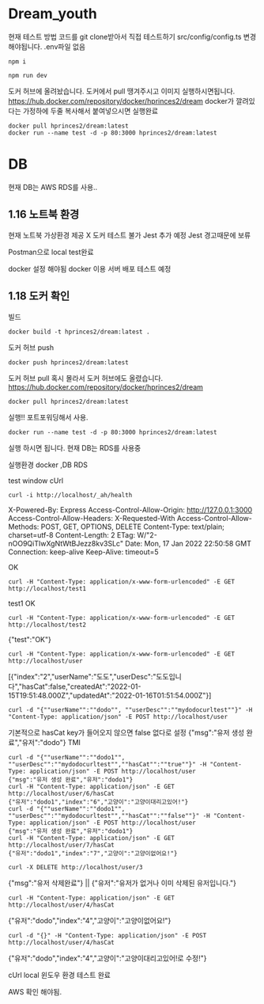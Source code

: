 # Dream_youth

현재 테스트 방법
코드를 git clone받아서 직접 테스트하기
src/config/config.ts
변경해야됩니다.
.env파일 없음
```
npm i

npm run dev
```

도커 허브에 올려놨습니다.
도커에서 pull 땡겨주시고 이미지 실행하시면됩니다.
https://hub.docker.com/repository/docker/hprinces2/dream
docker가 깔려있다는 가정하에 
두줄 복사해서 붙여넣으시면 실행완료
```
docker pull hprinces2/dream:latest
docker run --name test -d -p 80:3000 hprinces2/dream:latest
```
# DB
현재 DB는 AWS RDS를 사용..


## 1.16 노트북 환경 
현재 노트북 가상환경 제공 X
도커 테스트 불가
Jest 추가 예정
Jest 경고때문에 보류

Postman으로 local test완료

docker 설정 해야됨
docker 이용 서버 배포 테스트 예정



## 1.18 도커 확인
빌드
```
docker build -t hprinces2/dream:latest .
```

도커 허브 push
```
docker push hprinces2/dream:latest
```

도커 허브 pull
혹시 몰라서 도커 허브에도 올렸습니다.
https://hub.docker.com/repository/docker/hprinces2/dream
```
docker pull hprinces2/dream:latest
```

실행!! 포트포워딩해서 사용.
```
docker run --name test -d -p 80:3000 hprinces2/dream:latest
```
실행 하시면 됩니다.
현재 DB는 RDS를 사용중

실행환경 
docker ,DB RDS

test
window cUrl


```
curl -i http://localhost/_ah/health
```
X-Powered-By: Express
Access-Control-Allow-Origin: http://127.0.0.1:3000
Access-Control-Allow-Headers: X-Requested-With
Access-Control-Allow-Methods: POST, GET, OPTIONS, DELETE
Content-Type: text/plain; charset=utf-8
Content-Length: 2
ETag: W/"2-nOO9QiTIwXgNtWtBJezz8kv3SLc"
Date: Mon, 17 Jan 2022 22:50:58 GMT
Connection: keep-alive
Keep-Alive: timeout=5

OK
```
curl -H "Content-Type: application/x-www-form-urlencoded" -E GET http://localhost/test1
```
test1 OK

```
curl -H "Content-Type: application/x-www-form-urlencoded" -E GET http://localhost/test2
```
{"test":"OK"}

```
curl -H "Content-Type: application/x-www-form-urlencoded" -E GET http://localhost/user
```
[{"index":"2","userName":"도도","userDesc":"도도입니다","hasCat":false,"createdAt":"2022-01-15T19:51:48.000Z","updatedAt":"2022-01-16T01:51:54.000Z"}]

```
curl -d "{""userName"":""dodo"", ""userDesc"":""mydodocurltest""}" -H "Content-Type: application/json" -E POST http://localhost/user
```
기본적으로 hasCat key가 들어오지 않으면 false 없다로 설정
{"msg":"유저 생성 완료","유저":"dodo"}
TMI
```
curl -d "{""userName"":""dodo1"", ""userDesc"":""mydodocurltest"",""hasCat"":""true""}" -H "Content-Type: application/json" -E POST http://localhost/user
{"msg":"유저 생성 완료","유저":"dodo1"}
curl -H "Content-Type: application/json" -E GET http://localhost/user/6/hasCat
{"유저":"dodo1","index":"6","고양이":"고양이대리고있어!"}
curl -d "{""userName"":""dodo1"", ""userDesc"":""mydodocurltest"",""hasCat"":""false""}" -H "Content-Type: application/json" -E POST http://localhost/user
{"msg":"유저 생성 완료","유저":"dodo1"}
curl -H "Content-Type: application/json" -E GET http://localhost/user/7/hasCat
{"유저":"dodo1","index":"7","고양이":"고양이없어요!"}
```

```
curl -X DELETE http://localhost/user/3
```


{"msg":"유저 삭제완료"}
||
{"유저":"유저가 없거나 이미 삭제된 유저입니다."}

```
curl -H "Content-Type: application/json" -E GET http://localhost/user/4/hasCat
```

{"유저":"dodo","index":"4","고양이":"고양이없어요!"}


```
curl -d "{}" -H "Content-Type: application/json" -E POST http://localhost/user/4/hasCat
```
{"유저":"dodo","index":"4","고양이":"고양이대리고있어!로 수정!"}



cUrl local 윈도우 환경 테스트 완료 

AWS 확인 해야됨.







